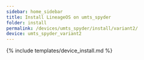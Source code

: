 ```yaml
---
sidebar: home_sidebar
title: Install LineageOS on umts_spyder
folder: install
permalink: /devices/umts_spyder/install/variant2/
device: umts_spyder_variant2
---
```

{% include templates/device_install.md %}
